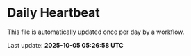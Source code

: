 # Daily Heartbeat
This file is automatically updated once per day by a workflow.

Last update: **2025-10-05 05:26:58 UTC**
